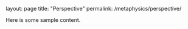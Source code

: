 layout: page
title: "Perspective"
permalink: /metaphysics/perspective/

Here is some sample content.
